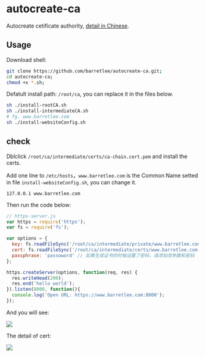 # autocreate-ca

Autocreate cetificate authority, [detail in Chinese](http://www.barretlee.com/blog/2016/04/24/detail-about-ca-and-certs/).

## Usage

Download shell:

```bash
git clone https://github.com/barretlee/autocreate-ca.git;
cd autocreate-ca;
chmod +x *.sh;
```

Defatult install path: `/root/ca`, you can replace it in the files below.

```bash
sh ./install-rootCA.sh
sh ./install-intermediateCA.sh
# fg. www.barretlee.com 
sh ./install-websiteConfig.sh
```

## check

Dblclick `/root/ca/intermediate/certs/ca-chain.cert.pem` and install the certs.

Add one line to `/etc/hosts`，`www.barretlee.com` is the Common Name setted in file `install-websiteConfig.sh`, you can change it.

```
127.0.0.1 www.barretlee.com
```

Then run the code below:

```javascript
// https-server.js
var https = require('https');
var fs = require('fs');

var options = {
  key: fs.readFileSync('/root/ca/intermediate/private/www.barretlee.com.key.pem'),
  cert: fs.readFileSync('/root/ca/intermediate/certs/www.barretlee.com.cert.pem'),
  passphrase: 'passoword' // 如果生成证书的时候设置了密码，请添加改参数和密码
};

https.createServer(options, function(req, res) {
  res.writeHead(200);
  res.end('hello world');
}).listen(8000, function(){
  console.log('Open URL: https://www.barretlee.com:8000');
});
```

And you will see:

![](http://ww1.sinaimg.cn/large/6c0378f8gw1f373ltah7zj20oc09aaan.jpg)

The detail of cert:

![](http://ww4.sinaimg.cn/large/6c0378f8gw1f373mf9bpfj20qw0u6n3d.jpg)